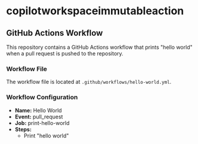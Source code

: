 # copilotworkspaceimmutableaction

## GitHub Actions Workflow

This repository contains a GitHub Actions workflow that prints "hello world" when a pull request is pushed to the repository.

### Workflow File

The workflow file is located at `.github/workflows/hello-world.yml`.

### Workflow Configuration

- **Name:** Hello World
- **Event:** pull_request
- **Job:** print-hello-world
- **Steps:**
  - Print "hello world"
